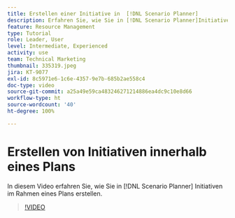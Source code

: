```yaml
---
title: Erstellen einer Initiative in  [!DNL Scenario Planner]
description: Erfahren Sie, wie Sie in [!DNL Scenario Planner]Initiativen im Rahmen eines Plans erstellen.
feature: Resource Management
type: Tutorial
role: Leader, User
level: Intermediate, Experienced
activity: use
team: Technical Marketing
thumbnail: 335319.jpeg
jira: KT-9077
exl-id: 8c5971e6-1c6e-4357-9e7b-685b2ae558c4
doc-type: video
source-git-commit: a25a49e59ca483246271214886ea4dc9c10e8d66
workflow-type: ht
source-wordcount: '40'
ht-degree: 100%

---
```


# Erstellen von Initiativen innerhalb eines Plans

In diesem Video erfahren Sie, wie Sie in [!DNL Scenario Planner] Initiativen im Rahmen eines Plans erstellen.

>[!VIDEO](https://video.tv.adobe.com/v/335319/?quality=12&learn=on)
